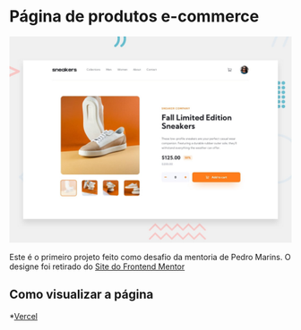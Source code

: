 # Página de produtos e-commerce

![Preview do designe da página de produtos e-commerce](./design/desktop-preview.jpg)

Este é o primeiro projeto feito como desafio da mentoria de Pedro Marins.
O designe foi retirado do [Site do Frontend Mentor](https://www.frontendmentor.io/challenges)

## Como visualizar a página

*[Vercel](e-commerce-b4qa5vqt2-mathgpereira.vercel.app)